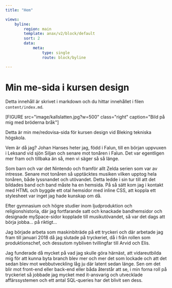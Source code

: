 ```yaml
---
title: "Hem"

views:
    byline:
        region: main
        template: anax/v2/block/default
        sort: 2
        data:
            meta:
                type: single
                route: block/byline

---
```

Min me-sida i kursen design
=========================



Detta innehåll är skrivet i markdown och du hittar innehållet i filen `content/index.md`.

[FIGURE src="image/kallslatten.jpg?w=500" class="right" caption="Bild på mig med bröderna bråk"]


Detta är min me/redovisa-sida för kursen design vid Bleking tekniska högskola.

Vem är då jag? Johan Hanses heter jag, född i Falun, till en början uppvuxen i Leksand vid sjön Siljan och senare mot tonåren i Falun. Det var egentligen mer fram och tillbaka än så, men vi säger så så länge.

Som barn och var det Nintendo och framför allt Zelda serien som var av intresse. Senare mot tonåren så upptäcktes musiken vilken upptog hela tonåren, både lyssnandet och utövandet. Detta ledde i sin tur till att det bildades band och band måste ha en hemsida. På så sätt kom jag i kontakt med HTML och byggde ett otal hemsidor med inline CSS, att koppla ett stylesheet var inget jag hade kunskap om då.

Efter gymnasium och högre studier inom ljudproduktion och religionshistoria, där jag fortfarande satt och knackade bandhemsidor och designade mySpace-sidor kopplade till musikutövandet, så var det dags att börja jobba... på riktigt...

Jag började arbeta som maskinbiträde på ett tryckeri och där arbetade jag fram till januari 2018 då jag slutade på tryckeriet, då i från rollen som produktionschef, och dessutom nybliven tvillingfar till Arvid och Elis.

Jag funderade då mycket på vad jag skulle göra härnäst, att vidareutbilda mig för att kunna byta branch blev mer och mer det som lockade och att det sedan blev mot webbutveckling låg ju där latent sedan länge. Sen om det blir mot front-end eller back-end eller båda återstår att se, i min forna roll på tryckeriet så jobbade jag mycket med it-ansvarig och utvecklade affärssystemen och ett antal SQL-queries har det blivit sen dess.
